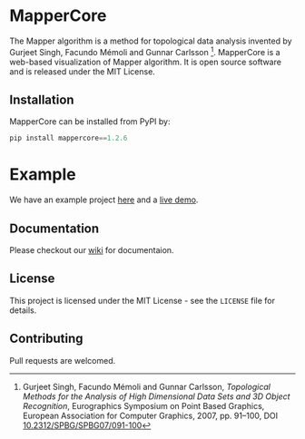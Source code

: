 # MapperCore

The Mapper algorithm is a method for topological data analysis invented by Gurjeet Singh, Facundo Mémoli and Gunnar Carlsson [^1]. MapperCore is a web-based visualization of Mapper algorithm. It is open source software and is released under the MIT License.

## Installation

MapperCore can be installed from PyPI by:

```py
pip install mappercore==1.2.6
```

# Example

We have an example project [here](https://github.com/yaodong/mapper-example) and a [live demo](https://mapper-example.herokuapp.com).

## Documentation

Please checkout our [wiki](https://github.com/yaodong/mapper-core/wiki) for documentaion.

## License

This project is licensed under the MIT License - see the `LICENSE` file for details.

## Contributing

Pull requests are welcomed.



[^1]: Gurjeet Singh, Facundo Mémoli and Gunnar Carlsson, *Topological Methods for the Analysis of High Dimensional Data Sets and 3D Object Recognition*, Eurographics Symposium on Point Based Graphics, European Association for Computer Graphics, 2007, pp. 91–100, DOI [10.2312/SPBG/SPBG07/091-100](http://dx.doi.org/10.2312/SPBG/SPBG07/091-100)

